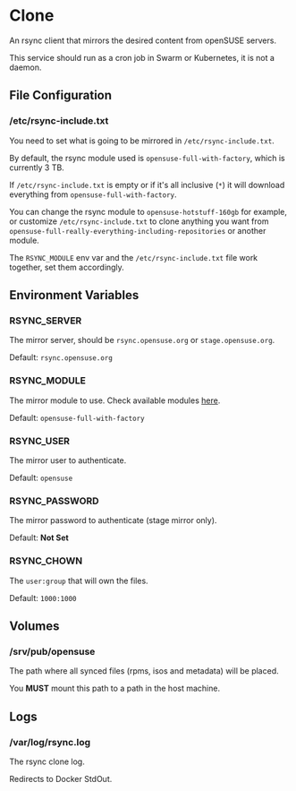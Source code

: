# Clone

An rsync client that mirrors the desired content from openSUSE servers.

This service should run as a cron job in Swarm or Kubernetes, it is not a daemon.

## File Configuration

### /etc/rsync-include.txt

You need to set what is going to be mirrored in `/etc/rsync-include.txt`.

By default, the rsync module used is `opensuse-full-with-factory`,
which is currently 3 TB.

If `/etc/rsync-include.txt` is empty or if it's all inclusive (`*`) it will download
everything from `opensuse-full-with-factory`.

You can change the rsync module to `opensuse-hotstuff-160gb` for example,
or customize `/etc/rsync-include.txt` to clone anything you want from
`opensuse-full-really-everything-including-repositories` or another module.

The `RSYNC_MODULE` env var and the `/etc/rsync-include.txt` file work together,
set them accordingly.

## Environment Variables

### RSYNC_SERVER

The mirror server, should be `rsync.opensuse.org` or `stage.opensuse.org`.

Default: `rsync.opensuse.org`

### RSYNC_MODULE

The mirror module to use.
Check available modules [here](https://mirrors.opensuse.org/list/rsyncinfo-stage.o.o.txt).

Default: `opensuse-full-with-factory`

### RSYNC_USER

The mirror user to authenticate.

Default: `opensuse`

### RSYNC_PASSWORD

The mirror password to authenticate (stage mirror only).

Default: **Not Set**

### RSYNC_CHOWN

The `user:group` that will own the files.

Default: `1000:1000`

## Volumes

### /srv/pub/opensuse

The path where all synced files (rpms, isos and metadata) will be placed.

You **MUST** mount this path to a path in the host machine.

## Logs

### /var/log/rsync.log

The rsync clone log.

Redirects to Docker StdOut.
